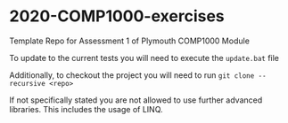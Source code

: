 # 2020-COMP1000-exercises
Template Repo for Assessment 1 of Plymouth COMP1000 Module

To update to the current tests you will need to execute the `update.bat` file

Additionally, to checkout the project you will need to run `git clone --recursive <repo>`

If not specifically stated you are not allowed to use further advanced libraries. This includes the usage of LINQ.